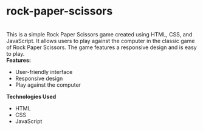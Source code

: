 # rock-paper-scissors
<br>
This is a simple Rock Paper Scissors game created using HTML, CSS, and JavaScript. It allows users to play against the computer in the classic game of Rock Paper Scissors. The game features a responsive design and is easy to play.
<br>
<b>Features:</b>
<ul>
  <li>User-friendly interface</li>
  <li>Responsive design</li>
  <li>Play against the computer</li>
</ul>
<b>Technologies Used</b>
<ul>
  <li>HTML</li>
  <li>CSS</li>
  <li>JavaScript</li>
</ul>
